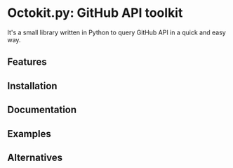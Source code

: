 Octokit.py: GitHub API toolkit
=========================

It's a small library written in Python to query GitHub API in a quick and easy way.

Features
--------

Installation
------------

Documentation
-------------

Examples
-------------

Alternatives
-------------
